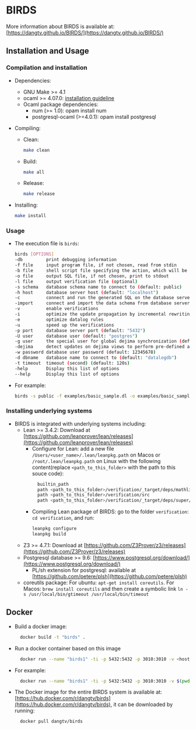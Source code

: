 # BIRDS

More information about BIRDS is available at: [https://dangtv.github.io/BIRDS/](https://dangtv.github.io/BIRDS/)

## Installation and Usage

### Compilation and installation

* Dependencies:
  * GNU Make >= 4.1
  * ocaml >= 4.07.0: [installation guideline](https://ocaml.org/docs/install.html)
  * Ocaml package dependencies:
    * num (>= 1.0): opam install num
    * postgresql-ocaml (>=4.0.1): opam install postgresql

* Compiling:
  * Clean:
    ```bash
    make clean
    ```
  * Build:
    ```bash
    make all
    ```
  * Release:
    ```bash
    make release
    ```
* Installing:
  ```bash 
  make install
  ```

### Usage

* The execution file is `birds`:
    ```bash
    birds [OPTIONS]
    -db         print debugging information
    -f file     input program file, if not chosen, read from stdin
    -b file     shell script file specifying the action, which will be executed when there is an update on the view, if not chosen, execute nothing
    -o file     output SQL file, if not chosen, print to stdout
    -l file     output verification file (optional)
    -s schema   database schema name to connect to (default: public)
    -h host     database server host (default: "localhost")
    -c          connect and run the generated SQL on the database server
    -import     connect and import the data schema from database server
    -v          enable verifications
    -i          optimize the update propagation by incremental rewriting rules
    -e          optimize datalog rules
    -u          speed up the verifications
    -p port     database server port (default: "5432")
    -U user     database user (default: "postgres")
    -g user     the special user for global dejima synchronization (default: "dejima")
    -dejima     detect updates on dejima views to perform pre-defined actions in the shell script file
    -w password database user password (default: 12345678)
    -d dbname   database name to connect to (default: "datalogdb")
    -t timeout  timeout (second) (default: 120s)
    -help       Display this list of options
    --help      Display this list of options
    ```

* For example:
    ```bash
    birds -s public -f examples/basic_sample.dl -o examples/basic_sample.sql -v
    ```

### Installing underlying systems

* BIRDS is integrated with underlying systems including:
  * Lean >= 3.4.2: Download at [https://github.com/leanprover/lean/releases](https://github.com/leanprover/lean/releases)
    * Configure for Lean: add a new file `/Users/<user_name>/.lean/leanpkg.path` on Macos or `/root/.lean/leanpkg.path` on Linux with the following content(replace `<path_to_this_folder>` with the path to this souce code):
      ```bash 
        builtin_path
        path <path_to_this_folder>/verification/_target/deps/mathlib/.
        path <path_to_this_folder>/verification/src
        path <path_to_this_folder>/verification/_target/deps/super/src
      ```
    * Compiling Lean package of BIRDS: go to the folder `verification`: `cd verification`, and run:
      ```bash 
      leanpkg configure
      leanpkg build
      ```
  * Z3 >= 4.7.1: Download at [https://github.com/Z3Prover/z3/releases](https://github.com/Z3Prover/z3/releases)
  * Postgresql database >= 9.6: [https://www.postgresql.org/download/](https://www.postgresql.org/download/)
    * PL/sh extension for postgresql: available at [https://github.com/petere/plsh](https://github.com/petere/plsh)
  * coreutils package: For ubuntu: `apt-get install coreutils`. For Macos: `brew install coreutils` and then create a symbolic link `ln -s /usr/local/bin/gtimeout /usr/local/bin/timeout`

## Docker 

* Build a docker image:
  ```bash 
    docker build -t "birds" .
  ```

* Run a docker container based on this image
  ```bash 
    docker run --name "birds1" -ti -p 5432:5432 -p 3010:3010 -v <host_folder>:<container_folder> birds
  ```

* For example:
  ```bash 
    docker run --name "birds1" -ti -p 5432:5432 -p 3010:3010 -v $(pwd)/examples:/root/examples birds
  ```

* The Docker image for the entire BIRDS system is available at: [https://hub.docker.com/r/dangtv/birds](https://hub.docker.com/r/dangtv/birds), it can be downloaded by running:
  ```bash
    docker pull dangtv/birds
  ```
